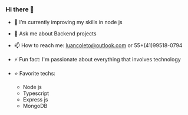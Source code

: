### Hi there 👋

- 🌱 I’m currently improving my skills in node js

- 💬 Ask me about Backend projects

- 📫 How to reach me: luancoleto@outlook.com or 55+(41)99518-0794

- ⚡ Fun fact: I'm passionate about everything that involves technology

- :star: Favorite techs: 
  - Node js
  - Typescript
  - Express js
  - MongoDB
  




<!--
**LuanColeto/LuanColeto** is a ✨ _special_ ✨ repository because its `README.md` (this file) appears on your GitHub profile.

Here are some ideas to get you started:

- 🔭 I’m currently working on ...
- 🌱 I’m currently learning ...
- 👯 I’m looking to collaborate on ...
- 🤔 I’m looking for help with ...
- 💬 Ask me about ...
- 📫 How to reach me: ...
- 😄 Pronouns: ...
- ⚡ Fun fact: ...
-->
